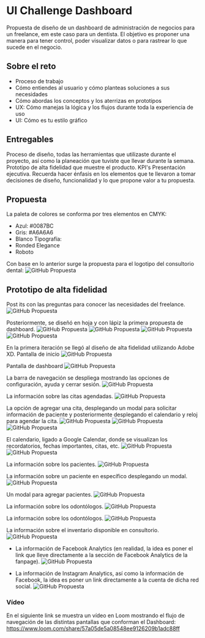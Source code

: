 # UI Challenge Dashboard
Propuesta de diseño de un dashboard de administración de negocios para un freelance, em este caso para un dentista. El objetivo es proponer una manera para tener control, poder visualizar datos o para rastrear lo que sucede en el negocio.

## Sobre el reto
- Proceso de trabajo
- Cómo entiendes al usuario y cómo planteas soluciones a sus necesidades
- Cómo abordas los conceptos y los aterrizas en prototipos
- UX: Cómo manejas la lógica y los flujos durante toda la experiencia de uso
- UI: Cómo es tu estilo gráfico

## Entregables

Proceso de diseño, todas las herramientas que utilizaste durante el proyecto, así como la planeación que tuviste que llevar durante la semana.
Prototipo de alta fidelidad que muestre el producto.
KPI's
Presentación ejecutiva.
Recuerda hacer énfasis en los elementos que te llevaron a tomar decisiones de diseño, funcionalidad y lo que propone valor a tu propuesta.

## Propuesta
La paleta de colores se conforma por tres elementos en CMYK:
* Azul: #0087BC
* Gris: #A6A6A6
* Blanco
Tipografía: 
* Ronded Elegance
* Roboto

Con base en lo anterior surge la propuesta para el logotipo del consultorio dental:
![GitHub Propuesta](Interfaz/logo.jpg)

## Prototipo de alta fidelidad

Post its con las preguntas para conocer las necesidades del freelance.
![GitHub Propuesta](Prototipo/postits.jpg)

Posteriormente, se diseñó en hoja y con lápiz la primera propuesta de dashboard.
![GitHub Propuesta](Prototipo/bajafidelidad2.jpg)
![GitHub Propuesta](Prototipo/bajafidelidad3.jpg)
![GitHub Propuesta](Prototipo/bajafidelidad4.jpg)
![GitHub Propuesta](Prototipo/bajafidelidad5.jpg)

En la primera iteración se llegó al diseño de alta fidelidad utilizando Adobe XD.
Pantalla de inicio
![GitHub Propuesta](Interfaz/1.png)

Pantalla de dashboard
![GitHub Propuesta](Interfaz/4.png)

La barra de navegación se despliega mostrando las opciones de configuración, ayuda y cerrar sesión.
![GitHub Propuesta](Interfaz/5.png)

La información sobre las citas agendadas.
![GitHub Propuesta](Interfaz/7.png)

La opción de agregar una cita, desplegando un modal para solicitar información de paciente y posteriormente desplegando el calendario y reloj para agendar la cita.
![GitHub Propuesta](Interfaz/10.png)
![GitHub Propuesta](Interfaz/11.png)
![GitHub Propuesta](Interfaz/12.png)

El calendario, ligado a Google Calendar, donde se visualizan los recordatorios, fechas importantes, citas, etc.
![GitHub Propuesta](Interfaz/13.png)
![GitHub Propuesta](Interfaz/14.png)

La información sobre los pacientes.
![GitHub Propuesta](Interfaz/13.png)

La información sobre un paciente en específico desplegando un modal.
![GitHub Propuesta](Interfaz/16.png)

Un modal para agregar pacientes.
![GitHub Propuesta](Interfaz/14.png)

La información sobre los odontólogos.
![GitHub Propuesta](Interfaz/17.png)

La información sobre los odontólogos.
![GitHub Propuesta](Interfaz/18.png)

La información sobre el inventario disponible en consultorio.
![GitHub Propuesta](Interfaz/19.png)

* La información de Facebook Analytics (en realidad, la idea es poner el link que lleve directamente a la sección de Facebook Analytics de la fanpage).
![GitHub Propuesta](Interfaz/20.png)

* La información de Instagram Analytics, así como la información de Facebook, la idea es poner un link directamente a la cuenta de dicha red social.
![GitHub Propuesta](Interfaz/21.png)

### Vídeo
En el siguiente link se muestra un vídeo en Loom mostrando el flujo de navegación de las distintas pantallas que conforman el Dashboard: https://www.loom.com/share/57a05de5a08548ee9126209b1adc88ff





